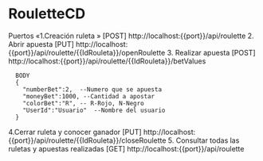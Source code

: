 # RouletteCD

Puertos
«1.Creación ruleta »
[POST] http://localhost:{{port}}/api/roulette 
2. Abrir apuesta
[PUT] http://localhost:{{port}}/api/roulette/{{IdRouleta}}/openRoulette
3. Realizar apuesta
[POST] http://localhost:{{port}}/api/roulette/{{IdRouleta}}/betValues
~~~
  BODY
  {
    "numberBet":2,  --Numero que se apuesta
    "moneyBet":1000, --Cantidad a apostar
    "colorBet":"R", -- R-Rojo, N-Negro
    "UserId":"Usuario"  --Nombre del usuario  
  }
  ~~~
4.Cerrar ruleta y conocer ganador
[PUT] http://localhost:{{port}}/api/roulette/{{IdRouleta}}/closeRoulette
5. Consultar todas las ruletas y apuestas realizadas
[GET] http://localhost:{{port}}/api/roulette
